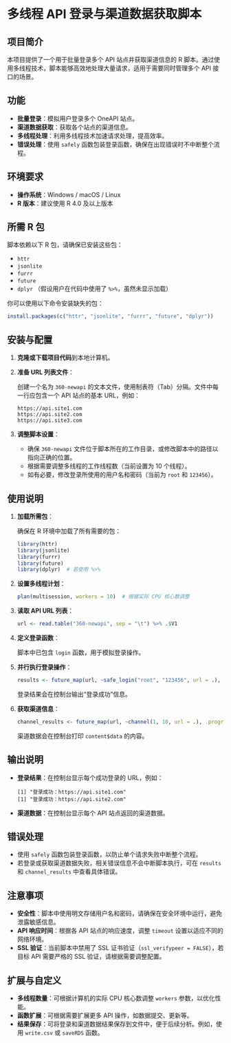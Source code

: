 # 多线程 API 登录与渠道数据获取脚本

## 项目简介

本项目提供了一个用于批量登录多个 API 站点并获取渠道信息的 R 脚本。通过使用多线程技术，脚本能够高效地处理大量请求，适用于需要同时管理多个 API 接口的场景。

## 功能

- **批量登录**：模拟用户登录多个 OneAPI 站点。
- **渠道数据获取**：获取各个站点的渠道信息。
- **多线程处理**：利用多线程技术加速请求处理，提高效率。
- **错误处理**：使用 `safely` 函数包装登录函数，确保在出现错误时不中断整个流程。

## 环境要求

- **操作系统**：Windows / macOS / Linux
- **R 版本**：建议使用 R 4.0 及以上版本

## 所需 R 包

脚本依赖以下 R 包，请确保已安装这些包：

- `httr`
- `jsonlite`
- `furrr`
- `future`
- `dplyr` （假设用户在代码中使用了 `%>%`，虽然未显示加载）

你可以使用以下命令安装缺失的包：

```R
install.packages(c("httr", "jsonlite", "furrr", "future", "dplyr"))
```

## 安装与配置

1. **克隆或下载项目代码**到本地计算机。

2. **准备 URL 列表文件**：

   创建一个名为 `360-newapi` 的文本文件，使用制表符（Tab）分隔。文件中每一行应包含一个 API 站点的基本 URL，例如：

   ```
   https://api.site1.com
   https://api.site2.com
   https://api.site3.com
   ```

3. **调整脚本设置**：

   - 确保 `360-newapi` 文件位于脚本所在的工作目录，或修改脚本中的路径以指向正确的位置。
   - 根据需要调整多线程的工作线程数（当前设置为 10 个线程）。
   - 如有必要，修改登录所使用的用户名和密码（当前为 `root` 和 `123456`）。

## 使用说明

1. **加载所需包**：

   确保在 R 环境中加载了所有需要的包：

   ```R
   library(httr)
   library(jsonlite)
   library(furrr)
   library(future)
   library(dplyr)  # 若使用 %>%
   ```

2. **设置多线程计划**：

   ```R
   plan(multisession, workers = 10)  # 根据实际 CPU 核心数调整
   ```

3. **读取 API URL 列表**：

   ```R
   url <- read.table("360-newapi", sep = "\t") %>% .$V1
   ```

4. **定义登录函数**：

   脚本中已包含 `login` 函数，用于模拟登录操作。

5. **并行执行登录操作**：

   ```R
   results <- future_map(url, ~safe_login("root", "123456", url = .), .progress = TRUE)
   ```

   登录结果会在控制台输出“登录成功”信息。

6. **获取渠道信息**：

   ```R
   channel_results <- future_map(url, ~channel(1, 10, url = .), .progress = TRUE)
   ```

   渠道数据会在控制台打印 `content$data` 的内容。

## 输出说明

- **登录结果**：在控制台显示每个成功登录的 URL，例如：

  ```
  [1] "登录成功：https://api.site1.com"
  [1] "登录成功：https://api.site2.com"
  ```

- **渠道数据**：在控制台显示每个 API 站点返回的渠道数据。

## 错误处理

- 使用 `safely` 函数包装登录函数，以防止单个请求失败中断整个流程。
- 若登录或获取渠道数据失败，相关错误信息不会中断脚本执行，可在 `results` 和 `channel_results` 中查看具体错误。

## 注意事项

- **安全性**：脚本中使用明文存储用户名和密码，请确保在安全环境中运行，避免泄露敏感信息。
- **API 响应时间**：根据各 API 站点的响应速度，调整 `timeout` 设置以适应不同的网络环境。
- **SSL 验证**：当前脚本中禁用了 SSL 证书验证（`ssl_verifypeer = FALSE`），若目标 API 需要严格的 SSL 验证，请根据需要调整配置。

## 扩展与自定义

- **多线程数量**：可根据计算机的实际 CPU 核心数调整 `workers` 参数，以优化性能。
- **函数扩展**：可根据需要扩展更多 API 操作，如数据提交、更新等。
- **结果保存**：可将登录和渠道数据结果保存到文件中，便于后续分析。例如，使用 `write.csv` 或 `saveRDS` 函数。
